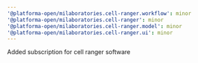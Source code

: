 ```yaml
---
'@platforma-open/milaboratories.cell-ranger.workflow': minor
'@platforma-open/milaboratories.cell-ranger': minor
'@platforma-open/milaboratories.cell-ranger.model': minor
'@platforma-open/milaboratories.cell-ranger.ui': minor
---
```


Added subscription for cell ranger software
